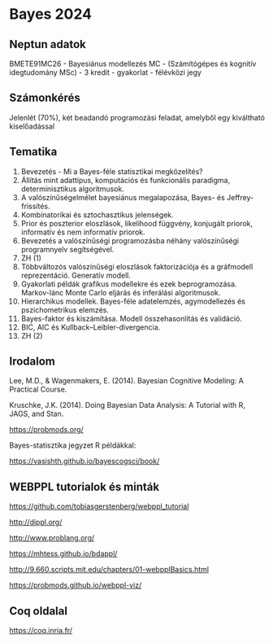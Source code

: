 # Bayes 2024

## Neptun adatok

BMETE91MC26	- Bayesiánus modellezés MC - (Számítógépes és kognitív idegtudomány MSc) - 3 kredit - gyakorlat - félévközi jegy

## Számonkérés

Jelenlét (70%), két beadandó programozási feladat, amelyből egy kiváltható kiselőadással

## Tematika

1. Bevezetés - Mi a Bayes-féle statisztikai megközelítés?
2. Állítás mint adattípus, komputációs és funkcionális paradigma, determinisztikus algoritmusok.
3. A valószínűségelmélet bayesiánus megalapozása, Bayes- és Jeffrey-frissítés.
4. Kombinatorikai és sztochasztikus jelenségek.
5. Prior és poszterior eloszlások, likelihood függvény, konjugált priorok, informatív és nem informatív priorok.
6. Bevezetés a valószínűségi programozásba néhány valószínűségi programnyelv segítségével.
7. ZH (1)
8. Többváltozós valószínűségi eloszlások faktorizációja és a gráfmodell reprezentáció. Generatív modell.
9. Gyakorlati példák grafikus modellekre és ezek beprogramozása. Markov-lánc Monte Carlo eljárás és inferálási algoritmusok.
10. Hierarchikus modellek. Bayes-féle adatelemzés, agymodellezés és pszichometrikus elemzés.
11. Bayes-faktor és kiszámítása. Modell összehasonlítás és validáció.
12. BIC, AIC és Kullback–Leibler-divergencia.
13. ZH (2)

## Irodalom
Lee, M.D., & Wagenmakers, E. (2014). Bayesian Cognitive Modeling: A Practical Course.

Kruschke, J.K. (2014). Doing Bayesian Data Analysis: A Tutorial with R, JAGS, and Stan.

https://probmods.org/

Bayes-statisztika jegyzet R példákkal: 

https://vasishth.github.io/bayescogsci/book/

## WEBPPL tutorialok és minták

https://github.com/tobiasgerstenberg/webppl_tutorial

http://dippl.org/

http://www.problang.org/

https://mhtess.github.io/bdappl/

http://9.660.scripts.mit.edu/chapters/01-webpplBasics.html

https://probmods.github.io/webppl-viz/

## Coq oldalal

https://coq.inria.fr/
